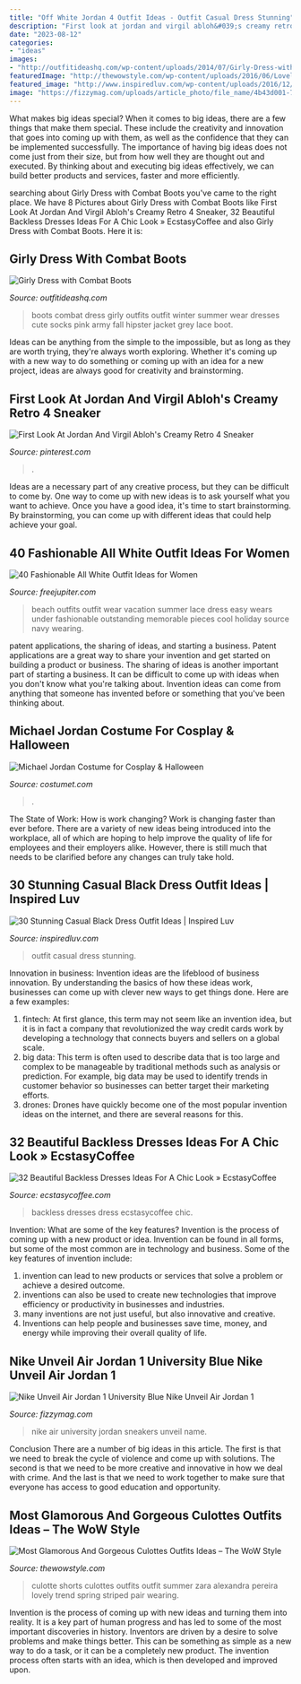 ```yaml
---
title: "Off White Jordan 4 Outfit Ideas - Outfit Casual Dress Stunning"
description: "First look at jordan and virgil abloh&#039;s creamy retro 4 sneaker"
date: "2023-08-12"
categories:
- "ideas"
images:
- "http://outfitideashq.com/wp-content/uploads/2014/07/Girly-Dress-with-Combat-Boots.jpg"
featuredImage: "http://thewowstyle.com/wp-content/uploads/2016/06/Lovely-culottes-outfit.jpg"
featured_image: "http://www.inspiredluv.com/wp-content/uploads/2016/12/Casual-Black-Dress-Outfit-Ideas-14.jpg"
image: "https://fizzymag.com/uploads/article_photo/file_name/4b43d001-79e8-4ba3-9293-1ac2239f9493/nike-air-jordan-1-sneakers-university-blue-2.jpg"
---
```



What makes big ideas special?
When it comes to big ideas, there are a few things that make them special. These include the creativity and innovation that goes into coming up with them, as well as the confidence that they can be implemented successfully. The importance of having big ideas does not come just from their size, but from how well they are thought out and executed. By thinking about and executing big ideas effectively, we can build better products and services, faster and more efficiently.

	

		
searching about Girly Dress with Combat Boots you've came to the right place. We have 8 Pictures about Girly Dress with Combat Boots like First Look At Jordan And Virgil Abloh&#039;s Creamy Retro 4 Sneaker, 32 Beautiful Backless Dresses Ideas For A Chic Look » EcstasyCoffee and also Girly Dress with Combat Boots. Here it is:
		
    
## Girly Dress With Combat Boots

<img loading=lazy src="http://outfitideashq.com/wp-content/uploads/2014/07/Girly-Dress-with-Combat-Boots.jpg" onerror="this.onerror=null;this.src='https://tse4.mm.bing.net/th?id=OIP.94rQSwKv2H8rG1os8t6TdAHaK7&amp;pid=15.1';" alt="Girly Dress with Combat Boots">

_Source: outfitideashq.com_

>boots combat dress girly outfits outfit winter summer wear dresses cute socks pink army fall hipster jacket grey lace boot. 

	

Ideas can be anything from the simple to the impossible, but as long as they are worth trying, they're always worth exploring. Whether it's coming up with a new way to do something or coming up with an idea for a new project, ideas are always good for creativity and brainstorming.

    
## First Look At Jordan And Virgil Abloh&#039;s Creamy Retro 4 Sneaker

<img loading=lazy src="https://i.pinimg.com/736x/b4/c2/e6/b4c2e69c8af2b5d93dd4aa5f69e62e1a.jpg" onerror="this.onerror=null;this.src='https://tse2.mm.bing.net/th?id=OIP.ESOOndahf5KuoxlffQIZsAHaHa&amp;pid=15.1';" alt="First Look At Jordan And Virgil Abloh&#039;s Creamy Retro 4 Sneaker">

_Source: pinterest.com_

>. 

	

Ideas are a necessary part of any creative process, but they can be difficult to come by. One way to come up with new ideas is to ask yourself what you want to achieve. Once you have a good idea, it's time to start brainstorming. By brainstorming, you can come up with different ideas that could help achieve your goal.

    
## 40 Fashionable All White Outfit Ideas For Women

<img loading=lazy src="http://www.freejupiter.com/wp-content/uploads/2017/03/fashionable-all-white-outfit-ideas-for-women-4a.jpg" onerror="this.onerror=null;this.src='https://tse4.mm.bing.net/th?id=OIP.Lqi_SZ94NZA5A6LSFmLm2AHaLH&amp;pid=15.1';" alt="40 Fashionable All White Outfit Ideas for Women">

_Source: freejupiter.com_

>beach outfits outfit wear vacation summer lace dress easy wears under fashionable outstanding memorable pieces cool holiday source navy wearing. 

	

patent applications, the sharing of ideas, and starting a business. Patent applications are a great way to share your invention and get started on building a product or business. The sharing of ideas is another important part of starting a business. It can be difficult to come up with ideas when you don't know what you're talking about. Invention ideas can come from anything that someone has invented before or something that you've been thinking about.

    
## Michael Jordan Costume For Cosplay &amp; Halloween

<img loading=lazy src="https://www.costumet.com/images/personality/michael-jordan/cover.jpg" onerror="this.onerror=null;this.src='https://tse4.mm.bing.net/th?id=OIP.EeK-7UxTgfE5J0-btaYchAHaDt&amp;pid=15.1';" alt="Michael Jordan Costume for Cosplay &amp; Halloween">

_Source: costumet.com_

>. 

	

The State of Work: How is work changing?
Work is changing faster than ever before. There are a variety of new ideas being introduced into the workplace, all of which are hoping to help improve the quality of life for employees and their employers alike. However, there is still much that needs to be clarified before any changes can truly take hold.

    
## 30 Stunning Casual Black Dress Outfit Ideas | Inspired Luv

<img loading=lazy src="http://www.inspiredluv.com/wp-content/uploads/2016/12/Casual-Black-Dress-Outfit-Ideas-14.jpg" onerror="this.onerror=null;this.src='https://tse1.mm.bing.net/th?id=OIP.GvCAH-JZoV9Jpx6YTuLPKwAAAA&amp;pid=15.1';" alt="30 Stunning Casual Black Dress Outfit Ideas | Inspired Luv">

_Source: inspiredluv.com_

>outfit casual dress stunning. 

	

Innovation in business:
Invention ideas are the lifeblood of business innovation. By understanding the basics of how these ideas work, businesses can come up with clever new ways to get things done. Here are a few examples: 
1. fintech: At first glance, this term may not seem like an invention idea, but it is in fact a company that revolutionized the way credit cards work by developing a technology that connects buyers and sellers on a global scale.
2. big data: This term is often used to describe data that is too large and complex to be manageable by traditional methods such as analysis or prediction. For example, big data may be used to identify trends in customer behavior so businesses can better target their marketing efforts. 
3. drones: Drones have quickly become one of the most popular invention ideas on the internet, and there are several reasons for this.

    
## 32 Beautiful Backless Dresses Ideas For A Chic Look » EcstasyCoffee

<img loading=lazy src="https://i0.wp.com/www.ecstasycoffee.com/wp-content/uploads/2016/11/Favorite-embroidered-dress.jpg?resize=564%2C885" onerror="this.onerror=null;this.src='https://tse2.mm.bing.net/th?id=OIP.hqtbhB2i-zV-fo6USpVanwHaLn&amp;pid=15.1';" alt="32 Beautiful Backless Dresses Ideas For A Chic Look » EcstasyCoffee">

_Source: ecstasycoffee.com_

>backless dresses dress ecstasycoffee chic. 

	

Invention: What are some of the key features?
Invention is the process of coming up with a new product or idea. Invention can be found in all forms, but some of the most common are in technology and business. Some of the key features of invention include:
1. invention can lead to new products or services that solve a problem or achieve a desired outcome.
2. inventions can also be used to create new technologies that improve efficiency or productivity in businesses and industries. 
3. many inventions are not just useful, but also innovative and creative. 
4. Inventions can help people and businesses save time, money, and energy while improving their overall quality of life.

    
## Nike Unveil Air Jordan 1 University Blue Nike Unveil Air Jordan 1

<img loading=lazy src="https://fizzymag.com/uploads/article_photo/file_name/4b43d001-79e8-4ba3-9293-1ac2239f9493/nike-air-jordan-1-sneakers-university-blue-2.jpg" onerror="this.onerror=null;this.src='https://tse1.mm.bing.net/th?id=OIP.gYzzGskAorP5ipECQI-qagHaE7&amp;pid=15.1';" alt="Nike Unveil Air Jordan 1 University Blue Nike Unveil Air Jordan 1">

_Source: fizzymag.com_

>nike air university jordan sneakers unveil name. 

	

Conclusion
There are a number of big ideas in this article. The first is that we need to break the cycle of violence and come up with solutions. The second is that we need to be more creative and innovative in how we deal with crime. And the last is that we need to work together to make sure that everyone has access to good education and opportunity.

    
## Most Glamorous And Gorgeous Culottes Outfits Ideas – The WoW Style

<img loading=lazy src="http://thewowstyle.com/wp-content/uploads/2016/06/Lovely-culottes-outfit.jpg" onerror="this.onerror=null;this.src='https://tse4.mm.bing.net/th?id=OIP.miEI2Lzt_Ynha2U8XK924QHaLH&amp;pid=15.1';" alt="Most Glamorous And Gorgeous Culottes Outfits Ideas – The WoW Style">

_Source: thewowstyle.com_

>culotte shorts culottes outfits outfit summer zara alexandra pereira lovely trend spring striped pair wearing. 

	

Invention is the process of coming up with new ideas and turning them into reality. It is a key part of human progress and has led to some of the most important discoveries in history. Inventors are driven by a desire to solve problems and make things better. This can be something as simple as a new way to do a task, or it can be a completely new product. The invention process often starts with an idea, which is then developed and improved upon.

